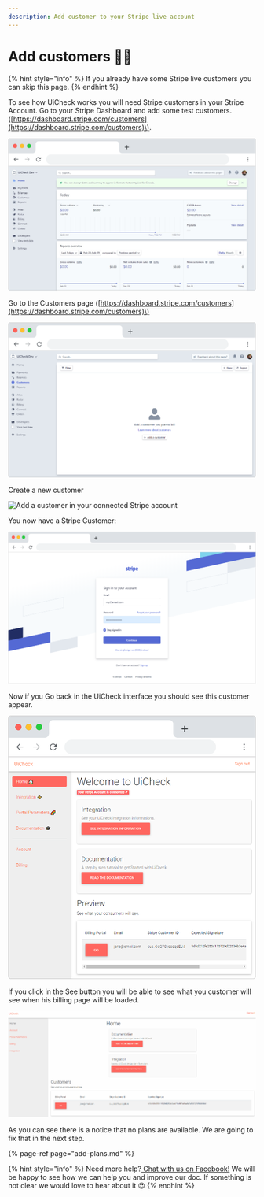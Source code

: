 ```yaml
---
description: Add customer to your Stripe live account
---
```


# Add customers 🙋‍♀️



{% hint style="info" %}
If you already have some Stripe live customers you can skip this page.
{% endhint %}

To see how UiCheck works you will need Stripe customers in your Stripe Account. Go to your Stripe Dashboard and add some test customers. \([https://dashboard.stripe.com/customers](https://dashboard.stripe.com/customers)\).

![Stripe Dashboard](../.gitbook/assets/frame_chrome_mac_light-11%20%281%29.png)

Go to the Customers page \([https://dashboard.stripe.com/customers](https://dashboard.stripe.com/customers)\)

![Stripe customers page](../.gitbook/assets/frame_chrome_mac_light-1%20%281%29.png)

Create a new customer

![Add a customer in your connected Stripe account](../.gitbook/assets/captured-1.gif)

You now have a Stripe Customer:

![](../.gitbook/assets/frame_chrome_mac_light-2.png)

Now if you Go back in the UiCheck interface you should see this customer appear.

![](../.gitbook/assets/frame_chrome_mac_light-22.png)

If you click in the See button you will be able to see what you customer will see when his billing page will be loaded.

![](../.gitbook/assets/capturedstg.gif)

As you can see there is a notice that no plans are available. We are going to fix that in the next step.

{% page-ref page="add-plans.md" %}



{% hint style="info" %}
Need more help?[ Chat with us on Facebook!](https://m.me/UiCheck) We will be happy to see how we can help you and improve our doc. If something is not clear we would love to hear about it 😍
{% endhint %}

